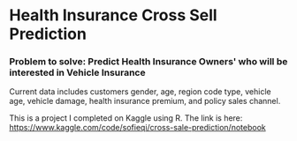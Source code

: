 # Health Insurance Cross Sell Prediction

### Problem to solve: Predict Health Insurance Owners' who will be interested in Vehicle Insurance

Current data includes customers gender, age, region code type, vehicle age, vehicle damage, health insurance premium, and policy sales channel.

This is a project I completed on Kaggle using R. The link is here: https://www.kaggle.com/code/sofieqi/cross-sale-prediction/notebook
